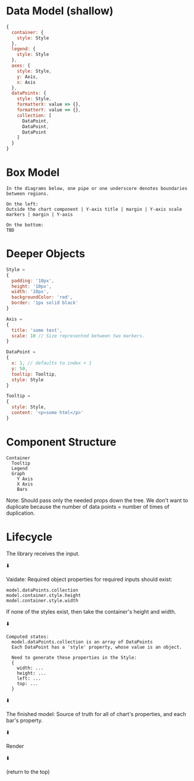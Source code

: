 # Data Model (shallow)

```javascript
{
  container: {
    style: Style
  },
  legend: {
    style: Style
  },
  axes: {
    style: Style,
    y: Axis,
    x: Axis
  },
  dataPoints: {
    style: Style,
    formatterX: value => {},
    formatterY: value => {},
    collection: [
      DataPoint,
      DataPoint,
      DataPoint
    ]
  }
}
```

# Box Model
```
In the diagrams below, one pipe or one underscore denotes boundaries between regions.

On the left:
Outside the chart component | Y-axis title | margin | Y-axis scale markers | margin | Y-axis

On the bottom:
TBD

```

# Deeper Objects

```javascript
Style =
{
  padding: '10px',
  height: '10px',
  width: '10px',
  backgroundColor: 'red',
  border: '1px solid black'
}

Axis =
{
  title: 'some text',
  scale: 10 // Size represented between two markers.
}

DataPoint =
{
  x: 1, // defaults to index + 1
  y: 50,
  tooltip: Tooltip,
  style: Style
}

Tooltip =
{
  style: Style,
  content: '<p>some html</p>'
}

```

# Component Structure

```
Container
  Tooltip
  Legend
  Graph
    Y Axis
    X Axis
    Bars
```

Note: Should pass only the needed props down the tree. We don't want to duplicate because the number of data points = number of times of duplication.

# Lifecycle

The library receives the input.

⬇️

Vaidate: Required object properties for required inputs should exist:
```
model.dataPoints.collection
model.container.style.height
model.container.style.width
```
If none of the styles exist, then take the container's height and width.

⬇️

```
Computed states:
  model.dataPoints.collection is an array of DataPoints
  Each DataPoint has a 'style' property, whose value is an object.

  Need to generate these properties in the Style:
  {
    width: ...
    height: ...
    left: ...
    top: ...
  }
```

⬇️

The finished model: Source of truth for all of chart's properties, and each bar's property.

⬇️

Render

⬇️

(return to the top)